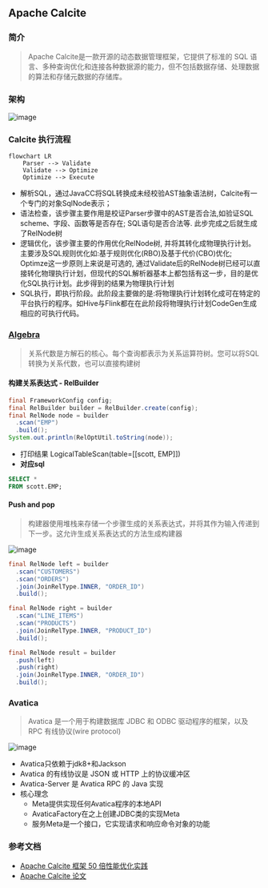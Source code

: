 ## Apache Calcite
### 简介
> Apache Calcite是一款开源的动态数据管理框架，它提供了标准的 SQL 语言、多种查询优化和连接各种数据源的能力，但不包括数据存储、处理数据的算法和存储元数据的存储库。
### 架构

![image](https://github.com/jsjchai/study-notes/assets/13389058/e87bf573-0ba5-4537-96f5-db34bcaf00b1)

### Calcite 执行流程
```mermaid
flowchart LR
    Parser --> Validate
    Validate --> Optimize
    Optimize --> Execute
```
* 解析SQL，通过JavaCC将SQL转换成未经校验AST抽象语法树，Calcite有一个专门的对象SqlNode表示；
* 语法检查，该步骤主要作用是校证Parser步骤中的AST是否合法,如验证SQL scheme、字段、函数等是否存在; SQL语句是否合法等. 此步完成之后就生成了RelNode树
* 逻辑优化，该步骤主要的作用优化RelNode树, 并将其转化成物理执行计划。主要涉及SQL规则优化如:基于规则优化(RBO)及基于代价(CBO)优化; Optimze这一步原则上来说是可选的, 通过Validate后的RelNode树已经可以直接转化物理执行计划，但现代的SQL解析器基本上都包括有这一步，目的是优化SQL执行计划。此步得到的结果为物理执行计划
* SQL执行，即执行阶段。此阶段主要做的是:将物理执行计划转化成可在特定的平台执行的程序。如Hive与Flink都在在此阶段将物理执行计划CodeGen生成相应的可执行代码。

### [Algebra](https://calcite.apache.org/docs/algebra.html)
> 关系代数是方解石的核心。每个查询都表示为关系运算符树。您可以将SQL转换为关系代数，也可以直接构建树

#### 构建关系表达式 - RelBuilder
```java
final FrameworkConfig config;
final RelBuilder builder = RelBuilder.create(config);
final RelNode node = builder
  .scan("EMP")
  .build();
System.out.println(RelOptUtil.toString(node));
```
* 打印结果 LogicalTableScan(table=[[scott, EMP]])
* **对应sql**
```sql
SELECT *
FROM scott.EMP;
```
#### Push and pop
> 构建器使用堆栈来存储一个步骤生成的关系表达式，并将其作为输入传递到下一步。这允许生成关系表达式的方法生成构建器

![image](https://github.com/jsjchai/study-notes/assets/13389058/bc460132-b81d-48d6-82f5-f0ab2a56b0b5)

```java
final RelNode left = builder
  .scan("CUSTOMERS")
  .scan("ORDERS")
  .join(JoinRelType.INNER, "ORDER_ID")
  .build();

final RelNode right = builder
  .scan("LINE_ITEMS")
  .scan("PRODUCTS")
  .join(JoinRelType.INNER, "PRODUCT_ID")
  .build();

final RelNode result = builder
  .push(left)
  .push(right)
  .join(JoinRelType.INNER, "ORDER_ID")
  .build();
```

### Avatica
> Avatica 是一个用于构建数据库 JDBC 和 ODBC 驱动程序的框架，以及 RPC 有线协议(wire protocol)

![image](https://github.com/jsjchai/study-notes/assets/13389058/bc46fdea-bed4-47d4-9994-78be20425287)


* Avatica只依赖于jdk8+和Jackson
* Avatica 的有线协议是 JSON 或 HTTP 上的协议缓冲区
* Avatica-Server 是 Avatica RPC 的 Java 实现
* 核心理念
    * Meta提供实现任何Avatica程序的本地API
    * AvaticaFactory在之上创建JDBC类的实现Meta
    * 服务Meta是一个接口，它实现请求和响应命令对象的功能


### 参考文档
* [Apache Calcite 框架 50 倍性能优化实践](https://developer.aliyun.com/article/919361)
* [Apache Calcite 论文](https://arxiv.org/pdf/1802.10233.pdf)
